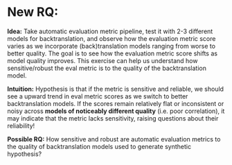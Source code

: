 # New RQ: 


**Idea:** Take automatic evaluation metric pipeline, test it with 2-3 different models for backtranslation, and observe how the evaluation metric score varies as we incorporate (back)translation models ranging from worse to better quality. The goal is to see how the evaluation metric score shifts as model quality improves. This exercise can help us understand how sensitive/robust the eval metric is to the quality of the backtranslation model.

**Intuition:** Hypothesis is that if the metric is sensitive and reliable, we should see a upward trend in eval metric scores as we switch to better backtranslation models. If the scores remain relatively flat or inconsistent or noisy across **models of noticeably different quality** (i.e. poor correlation), it may indicate that the metric lacks sensitivity, raising questions about their reliability!

**Possible RQ:** How sensitive and robust are automatic evaluation metrics to the quality of backtranslation models used to generate synthetic hypothesis?

